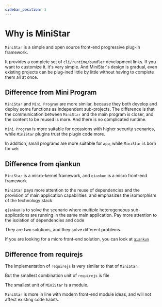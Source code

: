 ```yaml
---
sidebar_position: 3
---
```


# Why is MiniStar

`MiniStar` is a simple and open source front-end progressive plug-in framework.

It provides a complete set of `cli/runtime/bundler` development links. If you want to customize it, it's very simple. And MiniStar's design is gradual, even existing projects can be plug-ined little by little without having to complete them all at once.

## Difference from Mini Program

`MiniStar` and `Mini Program` are more similar, because they both develop and deploy some functions as independent sub-projects. The difference is that the communication between `MiniStar` and the main program is closer, and the content to be reused is more. And there is no complicated runtime.

`Mini Program` is more suitable for occasions with higher security scenarios, while `MiniStar` plugins trust the plugin code more.

In addition, small programs are more suitable for `app`, while `MiniStar` is born for `web`

## Difference from qiankun

`MiniStar` is a micro-kernel framework, and `qiankun` is a micro front-end framework

`MiniStar` pays more attention to the reuse of dependencies and the provision of main application capabilities, and emphasizes the isomorphism of the technology stack

`qiankun` is to solve the scenario where multiple heterogeneous sub-applications are running in the same main application. Pay more attention to the isolation of dependencies and code

They are two solutions, and they solve different problems.

If you are looking for a micro front-end solution, you can look at [`qiankun`](https://qiankun.umijs.org/)

## Difference from requirejs

The implementation of `requirejs` is very similar to that of `MiniStar`.

But the smallest combination unit of `requirejs` is file

The smallest unit of `MiniStar` is a module.

`MiniStar` is more in line with modern front-end module ideas, and will not affect existing code habits.
